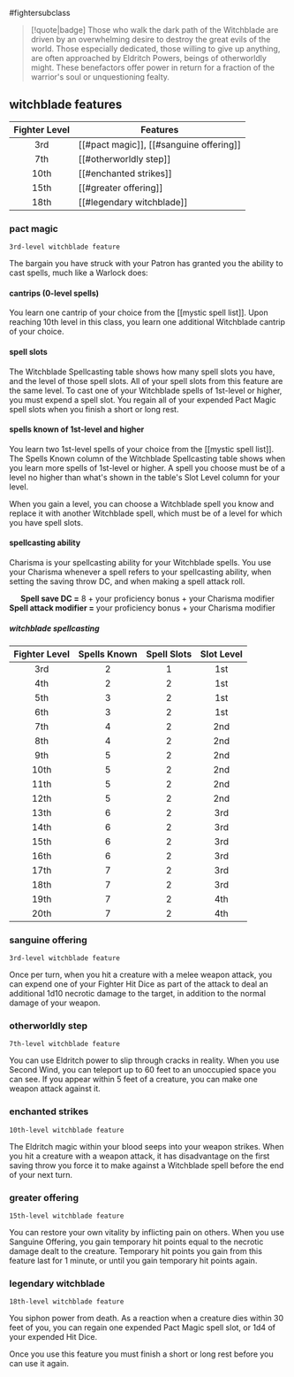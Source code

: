 #fightersubclass

> [!quote|badge] 
> Those who walk the dark path of the Witchblade are driven by an overwhelming desire to destroy the great evils of the world. Those especially dedicated, those willing to give up anything, are often approached by Eldritch Powers, beings of otherworldly might. These benefactors offer power in return for a fraction of the warrior's soul or unquestioning fealty.
## witchblade features
| **Fighter Level** | **Features**                            |
| :---------------: | --------------------------------------- |
|        3rd        | [[#pact magic]], [[#sanguine offering]] |
|        7th        | [[#otherworldly step]]                  |
|       10th        | [[#enchanted strikes]]                  |
|       15th        | [[#greater offering]]                   |
|       18th        | [[#legendary witchblade]]               |

### pact magic
`3rd-level witchblade feature`

The bargain you have struck with your Patron has granted you the ability to cast spells, much like a Warlock does:
#### cantrips (0-level spells)
You learn one cantrip of your choice from the [[mystic spell list]]. Upon reaching 10th level in this class, you learn one additional Witchblade cantrip of your choice.
#### spell slots
The Witchblade Spellcasting table shows how many spell slots you have, and the level of those spell slots. All of your spell slots from this feature are the same level. To cast one of your Witchblade spells of 1st-level or higher, you must expend a spell slot. You regain all of your expended Pact Magic spell slots when you finish a short or long rest.
#### spells known of 1st-level and higher
You learn two 1st-level spells of your choice from the [[mystic spell list]]. The Spells Known column of the Witchblade Spellcasting table shows when you learn more spells of 1st-level or higher. A spell you choose must be of a level no higher than what's shown in the table's Slot Level column for your level.

When you gain a level, you can choose a Witchblade spell you know and replace it with another Witchblade spell, which must be of a level for which you have spell slots.
#### spellcasting ability
Charisma is your spellcasting ability for your Witchblade spells. You use your Charisma whenever a spell refers to your spellcasting ability, when setting the saving throw DC, and when making a spell attack roll.

$\quad$ **Spell save DC =** 8 + your proficiency bonus + your Charisma modifier
$\quad$ **Spell attack modifier =** your proficiency bonus + your Charisma modifier
##### witchblade spellcasting

| **Fighter Level** | **Spells Known** | **Spell Slots** | **Slot Level** |
| :---------------: | :--------------: | :-------------: | :------------: |
|        3rd        |        2         |        1        |      1st       |
|        4th        |        2         |        2        |      1st       |
|        5th        |        3         |        2        |      1st       |
|        6th        |        3         |        2        |      1st       |
|        7th        |        4         |        2        |      2nd       |
|        8th        |        4         |        2        |      2nd       |
|        9th        |        5         |        2        |      2nd       |
|       10th        |        5         |        2        |      2nd       |
|       11th        |        5         |        2        |      2nd       |
|       12th        |        5         |        2        |      2nd       |
|       13th        |        6         |        2        |      3rd       |
|       14th        |        6         |        2        |      3rd       |
|       15th        |        6         |        2        |      3rd       |
|       16th        |        6         |        2        |      3rd       |
|       17th        |        7         |        2        |      3rd       |
|       18th        |        7         |        2        |      3rd       |
|       19th        |        7         |        2        |      4th       |
|       20th        |        7         |        2        |      4th       |
### sanguine offering
`3rd-level witchblade feature`

Once per turn, when you hit a creature with a melee weapon attack, you can expend one of your Fighter Hit Dice as part of the attack to deal an additional 1d10 necrotic damage to the target, in addition to the normal damage of your weapon.
### otherworldly step
`7th-level witchblade feature`

You can use Eldritch power to slip through cracks in reality. When you use Second Wind, you can teleport up to 60 feet to an unoccupied space you can see. If you appear within 5 feet of a creature, you can make one weapon attack against it.
### enchanted strikes
`10th-level witchblade feature`

The Eldritch magic within your blood seeps into your weapon strikes. When you hit a creature with a weapon attack, it has disadvantage on the first saving throw you force it to make against a Witchblade spell before the end of your next turn.
### greater offering
`15th-level witchblade feature`

You can restore your own vitality by inflicting pain on others. When you use Sanguine Offering, you gain temporary hit points equal to the necrotic damage dealt to the creature. Temporary hit points you gain from this feature last for 1 minute, or until you gain temporary hit points again.
### legendary witchblade
`18th-level witchblade feature`

You siphon power from death. As a reaction when a creature dies within 30 feet of you, you can regain one expended Pact Magic spell slot, or 1d4 of your expended Hit Dice.

Once you use this feature you must finish a short or long rest before you can use it again.
